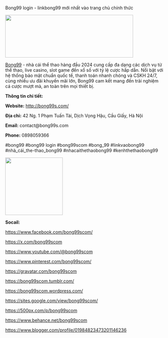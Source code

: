 Bong99 login - linkbong99 mới nhất vào trang chủ chính thức
<p><span style="font-weight: 400;"><img src="https://pbs.twimg.com/profile_banners/1869017473372049408/1734443641/1500x500" alt="" width="405" height="135" /></span></p>
<p><a href="http://bong99s.com/"><span style="font-weight: 400;">Bong99</span></a><span style="font-weight: 400;">&nbsp;- nh&agrave; c&aacute;i thể thao h&agrave;ng đầu 2024 cung cấp đa dạng c&aacute;c dịch vụ từ thể thao, live casino, slot game đến xổ số với tỷ lệ cược hấp dẫn. Nổi bật với hệ thống bảo mật chuẩn quốc tế, thanh to&aacute;n nhanh ch&oacute;ng v&agrave; CSKH 24/7, c&ugrave;ng nhiều ưu đ&atilde;i khuyến m&atilde;i lớn, Bong99 cam kết mang đến trải nghiệm c&aacute; cược mượt m&agrave;, an to&agrave;n tr&ecirc;n mọi thiết bị.</span></p>
<p><strong>Th&ocirc;ng tin chi tiết:</strong></p>
<p><strong>Website:</strong>&nbsp;<a href="http://bong99s.com/"><span style="font-weight: 400;">http://bong99s.com/</span></a></p>
<p><strong>Địa chỉ:</strong><span style="font-weight: 400;">&nbsp;42 Ng. 1 Phạm Tuấn T&agrave;i, Dịch Vọng Hậu, Cầu Giấy, H&agrave; Nội</span></p>
<p><strong>Email:</strong><span style="font-weight: 400;">&nbsp;contact@bong99s.com</span></p>
<p><strong>Phone:</strong><span style="font-weight: 400;">&nbsp;0898059366</span></p>
<p><span style="font-weight: 400;">#bong99 #bong99 login #bong99scom #bong_99 #linkvaobong99 #nh&agrave;_c&aacute;i_the-thao_bong99 #nhacaithethaobong99 #kenhthethaobong99</span></p>
<p><span style="font-weight: 400;"><img src="https://pbs.twimg.com/profile_images/1869017813072986112/-GZdCu5Z_400x400.jpg" alt="" width="182" height="182" /></span></p>
<p><strong>Socail:</strong></p>
<p><a href="https://www.facebook.com/bong99scom/"><span style="font-weight: 400;">https://www.facebook.com/bong99scom/</span></a><span style="font-weight: 400;">&nbsp;</span></p>
<p><a href="https://x.com/bong99scom"><span style="font-weight: 400;">https://x.com/bong99scom</span></a><span style="font-weight: 400;">&nbsp;</span></p>
<p><a href="https://www.youtube.com/@bong99scom"><span style="font-weight: 400;">https://www.youtube.com/@bong99scom</span></a><span style="font-weight: 400;">&nbsp;</span></p>
<p><a href="https://www.pinterest.com/bong99scom/"><span style="font-weight: 400;">https://www.pinterest.com/bong99scom/</span></a><span style="font-weight: 400;">&nbsp;</span></p>
<p><a href="https://gravatar.com/bong99scom"><span style="font-weight: 400;">https://gravatar.com/bong99scom</span></a><span style="font-weight: 400;">&nbsp;</span></p>
<p><a href="https://bong99scom.tumblr.com/"><span style="font-weight: 400;">https://bong99scom.tumblr.com/</span></a><span style="font-weight: 400;">&nbsp;</span></p>
<p><a href="https://bong99scom.wordpress.com/"><span style="font-weight: 400;">https://bong99scom.wordpress.com/</span></a><span style="font-weight: 400;">&nbsp;</span></p>
<p><a href="https://sites.google.com/view/bong99scom/"><span style="font-weight: 400;">https://sites.google.com/view/bong99scom/</span></a><span style="font-weight: 400;">&nbsp;</span></p>
<p><a href="https://500px.com/p/bong99scom"><span style="font-weight: 400;">https://500px.com/p/bong99scom</span></a><span style="font-weight: 400;">&nbsp;</span></p>
<p><a href="https://www.behance.net/bong99scom"><span style="font-weight: 400;">https://www.behance.net/bong99scom</span></a><span style="font-weight: 400;">&nbsp;</span></p>
<p><a href="https://www.blogger.com/profile/01984823473201146236"><span style="font-weight: 400;">https://www.blogger.com/profile/01984823473201146236</span></a><span style="font-weight: 400;">&nbsp;</span></p>
<p><br /><br /><br /></p>